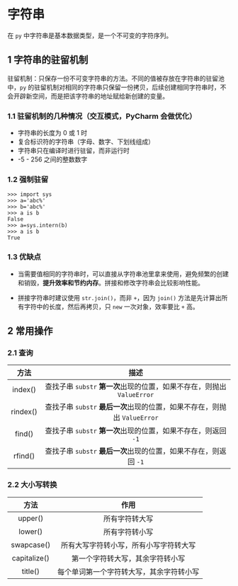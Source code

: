 # 字符串

在 `py` 中字符串是基本数据类型，是一个不可变的字符序列。

## 1 字符串的驻留机制

驻留机制：只保存一份不可变字符串的方法。不同的值被存放在字符串的驻留池中，`py` 的驻留机制对相同的字符串只保留一份拷贝，后续创建相同字符串时，不会开辟新空间，而是把该字符串的地址赋给新创建的变量。

### 1.1 驻留机制的几种情况（交互模式，PyCharm 会做优化）

+ 字符串的长度为 0 或 1 时
+ 复合标识符的字符串（字母、数字、下划线组成）
+ 字符串只在编译时进行驻留，而非运行时
+ -5 - 256 之间的整数数字

### 1.2 强制驻留

```shell
>>> import sys
>>> a='abc%'
>>> b='abc%'
>>> a is b
False
>>> a=sys.intern(b)
>>> a is b
True 
```

### 1.3 优缺点

+ 当需要值相同的字符串时，可以直接从字符串池里拿来使用，避免频繁的创建和销毁，**提升效率和节约内存**。拼接和修改字符串会比较影响性能。

+ 拼接字符串时建议使用 `str.join()`，而非 `+`，因为 `join()` 方法是先计算出所有字符中的长度，然后再拷贝，只 `new` 一次对象，效率要比 `+` 高。

## 2 常用操作

### 2.1 查询

| 方法 | 描述 |
| :---: | :--: |
| index() | 查找子串 `substr` **第一次**出现的位置，如果不存在，则抛出 `ValueError` |
| rindex() | 查找子串 `substr` **最后一次**出现的位置，如果不存在，则抛出 `ValueError` |
| find() | 查找子串 `substr` **第一次**出现的位置，如果不存在，则返回 `-1` |
| rfind() | 查找子串 `substr` **最后一次**出现的位置，如果不存在，则返回 `-1` |

### 2.2 大小写转换

| 方法 | 作用 |
| :---: | :--: |
| upper() | 所有字符转大写 |
| lower() | 所有字符转小写 |
| swapcase() | 所有大写字符转小写，所有小写字符转大写 |
| capitalize() | 第一个字符转大写，其余字符转小写 |
| title() | 每个单词第一个字符转大写，其余字符转小写 |